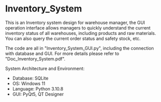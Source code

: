 # Inventory_System

This is an Inventory system design for warehouse manager, the GUI operation interface allows managers to quickly understand the current inventory status of all warehouses, including products and raw materials. You can also query the current order status and safety stock, etc.

The code are all in "Inventory_System_GUI.py", including the connection with database and GUI.
For more details please refer to "Doc_Inventory_System.pdf".

System Architecture and Environment:
- Database: SQLite
- OS: Windows 11
- Language: Python 3.10.8
- GUI: PyQt5, QT Designer

